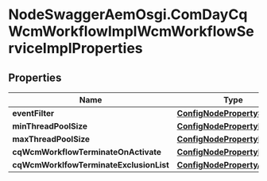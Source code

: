 # NodeSwaggerAemOsgi.ComDayCqWcmWorkflowImplWcmWorkflowServiceImplProperties

## Properties

Name | Type | Description | Notes
------------ | ------------- | ------------- | -------------
**eventFilter** | [**ConfigNodePropertyString**](ConfigNodePropertyString.md) |  | [optional] 
**minThreadPoolSize** | [**ConfigNodePropertyInteger**](ConfigNodePropertyInteger.md) |  | [optional] 
**maxThreadPoolSize** | [**ConfigNodePropertyInteger**](ConfigNodePropertyInteger.md) |  | [optional] 
**cqWcmWorkflowTerminateOnActivate** | [**ConfigNodePropertyBoolean**](ConfigNodePropertyBoolean.md) |  | [optional] 
**cqWcmWorklfowTerminateExclusionList** | [**ConfigNodePropertyArray**](ConfigNodePropertyArray.md) |  | [optional] 


